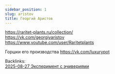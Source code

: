 ```yaml
---
sidebar_position: 1
slug: aristov
title: Георгий Аристов
---
```

https://raritet-plants.ru/collection/  
https://vk.com/georgiyaristov  
https://www.youtube.com/user/Raritetplants  

Горшки его производства https://vk.com/luxurypot  

Backlinks:  
[2025-08-27 Эксперимент с эчивериями](/growing/experiments/2025-08-27-echiveria-experiment.md)